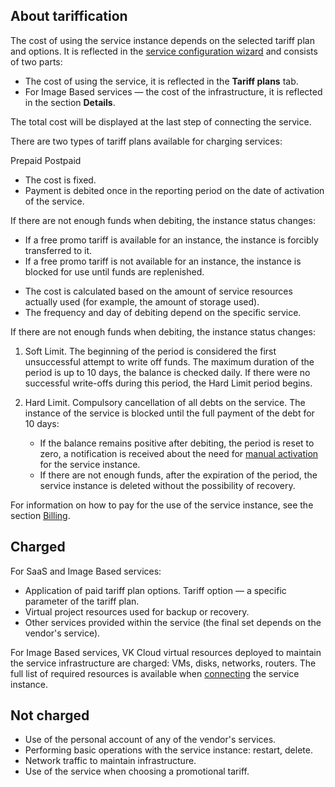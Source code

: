 ## About tariffication

The cost of using the service instance depends on the selected tariff plan and options. It is reflected in the [service configuration wizard](../instructions/pr-instance-add/) and consists of two parts:

- The cost of using the service, it is reflected in the **Tariff plans** tab.
- For Image Based services — the cost of the infrastructure, it is reflected in the section **Details**.

The total cost will be displayed at the last step of connecting the service.

There are two types of tariff plans available for charging services:

<tabs>
<tablist>
<tab>Prepaid</tab>
<tab>Postpaid</tab>
</tablist>
<tabpanel>

- The cost is fixed.
- Payment is debited once in the reporting period on the date of activation of the service.

If there are not enough funds when debiting, the instance status changes:

- If a free promo tariff is available for an instance, the instance is forcibly transferred to it.
- If a free promo tariff is not available for an instance, the instance is blocked for use until funds are replenished.

</tabpanel>
<tabpanel>

- The cost is calculated based on the amount of service resources actually used (for example, the amount of storage used).
- The frequency and day of debiting depend on the specific service.

If there are not enough funds when debiting, the instance status changes:

1. Soft Limit. The beginning of the period is considered the first unsuccessful attempt to write off funds. The maximum duration of the period is up to 10 days, the balance is checked daily. If there were no successful write-offs during this period, the Hard Limit period begins.
1. Hard Limit. Compulsory cancellation of all debts on the service. The instance of the service is blocked until the full payment of the debt for 10 days:

   - If the balance remains positive after debiting, the period is reset to zero, a notification is received about the need for [manual activation](../instructions/pr-instance-manage#updating_access_to_a_service_instance) for the service instance.
   - If there are not enough funds, after the expiration of the period, the service instance is deleted without the possibility of recovery.

</tabpanel>
</tabs>

<info>

For information on how to pay for the use of the service instance, see the section [Billing](/en/additionals/billing).

</info>

## Charged

For SaaS and Image Based services:

- Application of paid tariff plan options. Tariff option — a specific parameter of the tariff plan.
- Virtual project resources used for backup or recovery.
- Other services provided within the service (the final set depends on the vendor's service).

For Image Based services, VK Cloud virtual resources deployed to maintain the service infrastructure are charged: VMs, disks, networks, routers. The full list of required resources is available when [connecting](../instructions/pr-instance-add/) the service instance.

## Not charged

- Use of the personal account of any of the vendor's services.
- Performing basic operations with the service instance: restart, delete.
- Network traffic to maintain infrastructure.
- Use of the service when choosing a promotional tariff.
